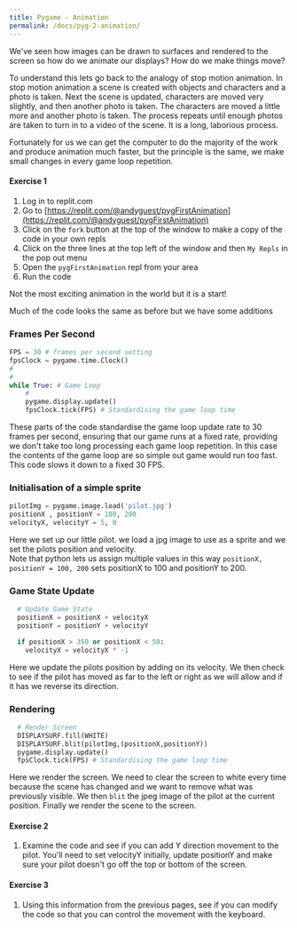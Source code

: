 ```yaml
---
title: Pygame - Animation
permalink: /docs/pyg-2-animation/
---
```


We've seen how images can be drawn to surfaces and rendered to the screen so how do we animate our displays? How do we make things move?  

To understand this lets go back to the analogy of stop motion animation. In stop motion animation a scene is created with objects and characters and a photo is taken. Next the scene is updated, characters are moved very slightly, and then another photo is taken. The characters are moved a little more and another photo is taken. The process repeats until enough photos are taken to turn in to a video of the scene. It is a long, laborious process.

Fortunately for us we can get the computer to do the majority of the work and produce animation much faster, but the principle is the same, we make small changes in every game loop repetition.  

#### Exercise 1 

1. Log in to replit.com
2. Go to [https://replit.com/@andyguest/pygFirstAnimation](https://replit.com/@andyguest/pygFirstAnimation)
3. Click on the `fork` button at the top of the window to make a copy of the code in your own repls
4. Click on the three lines at the top left of the window and then `My Repls` in the pop out menu
5. Open the `pygFirstAnimation` repl from your area
6. Run the code

Not the most exciting animation in the world but it is a start!  

Much of the code looks the same as before but we have some additions

### Frames Per Second
```python
FPS = 30 # frames per second setting
fpsClock = pygame.time.Clock()
#
#
while True: # Game Loop
    #
    pygame.display.update()
    fpsClock.tick(FPS) # Standardising the game loop time
```

These parts of the code standardise the game loop update rate to 30 frames per second, ensuring that our game runs at a fixed rate, providing we don't take too long processing each game loop repetition. In this case the contents of the game loop are so simple out game would run too fast. This code slows it down to a fixed 30 FPS.  

### Initialisation of a simple sprite
```python
pilotImg = pygame.image.load('pilot.jpg')
positionX , positionY = 100, 200
velocityX, velocityY = 5, 0
```

Here we set up our little pilot. we load a jpg image to use as a sprite and we set the pilots position and velocity.  
Note that python lets us assign multiple values in this way `positionX, positionY = 100, 200` sets positionX to 100 and positionY to 200.  

### Game State Update
```python
  # Update Game State
  positionX = positionX + velocityX
  positionY = positionY + velocityY

  if positionX > 350 or positionX < 50:
    velocityX = velocityX * -1
```
Here we update the pilots position by adding on its velocity. We then check to see if the pilot has moved as far to the left or right as we will allow and if it has we reverse its direction.  

### Rendering
```python
  # Render Screen
  DISPLAYSURF.fill(WHITE)
  DISPLAYSURF.blit(pilotImg,(positionX,positionY))
  pygame.display.update()
  fpsClock.tick(FPS) # Standardising the game loop time
```
Here we render the screen. We need to clear the screen to white every time because the scene has changed and we want to remove what was previously visible. We then `blit` the jpeg image of the pilot at the current position. Finally we render the scene to the screen.

#### Exercise 2
1. Examine the code and see if you can add Y direction movement to the pilot. You'll need to set velocityY initially, update positionY and make sure your pilot doesn't go off the top or bottom of the screen.

#### Exercise 3
1. Using this information from the previous pages, see if you can modify the code so that you can control the movement with the keyboard.



